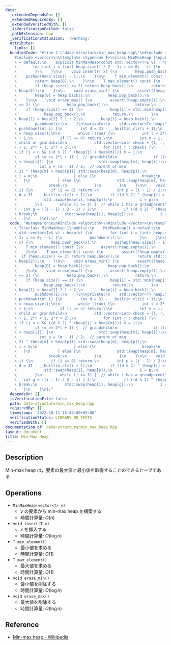 ```yaml
---
data:
  _extendedDependsOn: []
  _extendedRequiredBy: []
  _extendedVerifiedWith: []
  _isVerificationFailed: false
  _pathExtension: hpp
  _verificationStatusIcon: ':warning:'
  attributes:
    links: []
  bundledCode: "#line 2 \"data-structure/min_max_heap.hpp\"\n#include <algorithm>\n\
    #include <vector>\n\ntemplate <typename T>\nclass MinMaxHeap {\npublic:\n    MinMaxHeap()\
    \ = default;\n    explicit MinMaxHeap(const std::vector<T>& v) : heap(v) {\n \
    \       for (int i = (int) heap.size() / 2 - 1; i >= 0; --i) {\n            pushdown(i);\n\
    \        }\n    }\n\n    void insert(T x) {\n        heap.push_back(x);\n    \
    \    pushup(heap.size() - 1);\n    }\n\n    T min_element() const {\n        assert(!heap.empty());\n\
    \        return heap[0];\n    }\n\n    T max_element() const {\n        assert(!heap.empty());\n\
    \        if (heap.size() <= 2) return heap.back();\n        return std::max(heap[1],\
    \ heap[2]);\n    }\n\n    void erase_min() {\n        assert(!heap.empty());\n\
    \        heap[0] = heap.back();\n        heap.pop_back();\n        pushdown(0);\n\
    \    }\n\n    void erase_max() {\n        assert(!heap.empty());\n        if (heap.size()\
    \ <= 2) {\n            heap.pop_back();\n            return;\n        }\n    \
    \    if (heap.size() == 3) {\n            heap[1] = std::min(heap[1], heap[2]);\n\
    \            heap.pop_back();\n            return;\n        }\n        int i =\
    \ heap[1] > heap[2] ? 1 : 2;\n        heap[i] = heap.back();\n        heap.pop_back();\n\
    \        pushdown(i);\n    }\n\nprivate:\n    std::vector<T> heap;\n\n    void\
    \ pushdown(int i) {\n        int d = 31 - __builtin_clz(i + 1);\n        int n\
    \ = heap.size();\n\n        while (true) {\n            int l = 2*i + 1, r = l\
    \ + 1;\n            if (l >= n) return;\n\n            int m = i;  // idx of smallest\
    \ child or grandchild\n            std::vector<int> check = {l, r, 2*l + 1, 2*l\
    \ + 2, 2*r + 1, 2*r + 2};\n            for (int j : check) {\n               \
    \ if (j < n && ((d % 2) ^ (heap[j] < heap[m]))) m = j;\n            }\n\n    \
    \        if (m >= 2*l + 1) {  // grandchild\n                if ((d % 2) ^ (heap[m]\
    \ < heap[i])) {\n                    std::swap(heap[m], heap[i]);\n          \
    \          int p = (m - 1) / 2;  // parent of m\n                    if ((d %\
    \ 2) ^ (heap[m] > heap[p])) std::swap(heap[m], heap[p]);\n                   \
    \ i = m;\n                } else {\n                    break;\n             \
    \   }\n            } else {\n                std::swap(heap[m], heap[i]);\n  \
    \              break;\n            }\n        }\n    }\n\n    void pushup(int\
    \ i) {\n        if (i == 0) return;\n        int p = (i - 1) / 2;\n        int\
    \ d = 31 - __builtin_clz(i + 1);\n        if ((d % 2) ^ (heap[i] > heap[p])) {\n\
    \            std::swap(heap[i], heap[p]);\n            i = p;\n            --d;\n\
    \        }\n        while (i >= 3) {  // while i has a grandparent\n         \
    \   int g = ((i - 1) / 2 - 1) / 2;\n            if ((d % 2) ^ (heap[i] > heap[g]))\
    \ break;\n            std::swap(heap[i], heap[g]);\n            i = g;\n     \
    \   }\n    }\n};\n"
  code: "#pragma once\n#include <algorithm>\n#include <vector>\n\ntemplate <typename\
    \ T>\nclass MinMaxHeap {\npublic:\n    MinMaxHeap() = default;\n    explicit MinMaxHeap(const\
    \ std::vector<T>& v) : heap(v) {\n        for (int i = (int) heap.size() / 2 -\
    \ 1; i >= 0; --i) {\n            pushdown(i);\n        }\n    }\n\n    void insert(T\
    \ x) {\n        heap.push_back(x);\n        pushup(heap.size() - 1);\n    }\n\n\
    \    T min_element() const {\n        assert(!heap.empty());\n        return heap[0];\n\
    \    }\n\n    T max_element() const {\n        assert(!heap.empty());\n      \
    \  if (heap.size() <= 2) return heap.back();\n        return std::max(heap[1],\
    \ heap[2]);\n    }\n\n    void erase_min() {\n        assert(!heap.empty());\n\
    \        heap[0] = heap.back();\n        heap.pop_back();\n        pushdown(0);\n\
    \    }\n\n    void erase_max() {\n        assert(!heap.empty());\n        if (heap.size()\
    \ <= 2) {\n            heap.pop_back();\n            return;\n        }\n    \
    \    if (heap.size() == 3) {\n            heap[1] = std::min(heap[1], heap[2]);\n\
    \            heap.pop_back();\n            return;\n        }\n        int i =\
    \ heap[1] > heap[2] ? 1 : 2;\n        heap[i] = heap.back();\n        heap.pop_back();\n\
    \        pushdown(i);\n    }\n\nprivate:\n    std::vector<T> heap;\n\n    void\
    \ pushdown(int i) {\n        int d = 31 - __builtin_clz(i + 1);\n        int n\
    \ = heap.size();\n\n        while (true) {\n            int l = 2*i + 1, r = l\
    \ + 1;\n            if (l >= n) return;\n\n            int m = i;  // idx of smallest\
    \ child or grandchild\n            std::vector<int> check = {l, r, 2*l + 1, 2*l\
    \ + 2, 2*r + 1, 2*r + 2};\n            for (int j : check) {\n               \
    \ if (j < n && ((d % 2) ^ (heap[j] < heap[m]))) m = j;\n            }\n\n    \
    \        if (m >= 2*l + 1) {  // grandchild\n                if ((d % 2) ^ (heap[m]\
    \ < heap[i])) {\n                    std::swap(heap[m], heap[i]);\n          \
    \          int p = (m - 1) / 2;  // parent of m\n                    if ((d %\
    \ 2) ^ (heap[m] > heap[p])) std::swap(heap[m], heap[p]);\n                   \
    \ i = m;\n                } else {\n                    break;\n             \
    \   }\n            } else {\n                std::swap(heap[m], heap[i]);\n  \
    \              break;\n            }\n        }\n    }\n\n    void pushup(int\
    \ i) {\n        if (i == 0) return;\n        int p = (i - 1) / 2;\n        int\
    \ d = 31 - __builtin_clz(i + 1);\n        if ((d % 2) ^ (heap[i] > heap[p])) {\n\
    \            std::swap(heap[i], heap[p]);\n            i = p;\n            --d;\n\
    \        }\n        while (i >= 3) {  // while i has a grandparent\n         \
    \   int g = ((i - 1) / 2 - 1) / 2;\n            if ((d % 2) ^ (heap[i] > heap[g]))\
    \ break;\n            std::swap(heap[i], heap[g]);\n            i = g;\n     \
    \   }\n    }\n};"
  dependsOn: []
  isVerificationFile: false
  path: data-structure/min_max_heap.hpp
  requiredBy: []
  timestamp: '2022-10-11 15:46:00+09:00'
  verificationStatus: LIBRARY_NO_TESTS
  verifiedWith: []
documentation_of: data-structure/min_max_heap.hpp
layout: document
title: Min-Max Heap
---
```


## Description

Min-max heap は，要素の最大値と最小値を取得することのできるヒープである．

## Operations

- `MinMaxHeap(vector<T> v)`
    - $v$ の要素から min-max heap を構築する
    - 時間計算量: $O(n)$
- `void insert(T x)`
    - $x$ を挿入する
    - 時間計算量: $O(\log n)$
- `T min_element()`
    - 最小値を求める
    - 時間計算量: $O(1)$
- `T max_element()`
    - 最大値を求める
    - 時間計算量: $O(1)$
- `void erase_min()`
    - 最小値を削除する
    - 時間計算量: $O(\log n)$
- `void erase_max()`
    - 最大値を削除する
    - 時間計算量: $O(\log n)$

## Reference

- [Min-max heap - Wikipedia](https://en.wikipedia.org/wiki/Min-max_heap)